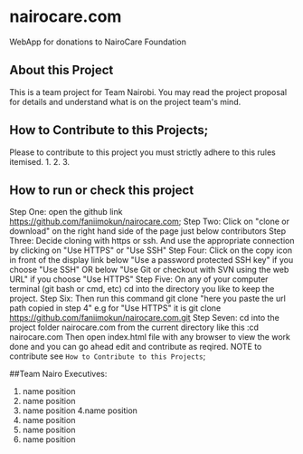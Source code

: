 # nairocare.com
WebApp for donations to NairoCare Foundation

## About this Project
This is a team project for Team Nairobi.
You may read the project proposal for details and understand what is on the project team's mind.

## How to Contribute to this Projects;
Please to contribute to this project you must strictly adhere to this rules itemised.
1.
2.
3.

## How to run or check this project
 Step One: 
    open the github link https://github.com/faniimokun/nairocare.com;
 Step Two:
    Click on "clone or download" on the right hand side of the page just below contributors
 Step Three:
    Decide cloning with https or ssh. And use the appropriate connection by clicking on "Use HTTPS" or "Use SSH"
Step Four:
    Click on the copy icon in front of the display link below "Use a password protected SSH key" if you choose "Use SSH" OR below "Use Git or checkout with SVN using the web URL" if you choose "Use HTTPS"
Step Five:
    On any of your computer terminal (git bash or cmd, etc) cd into the directory you like to keep the project.
Step Six:
    Then run this command git clone "here you paste the url path copied in step 4"
    e.g for "Use HTTPS" it is git clone https://github.com/faniimokun/nairocare.com.git
Step Seven:
    cd into the project folder nairocare.com from the current directory like this :cd nairocare.com
    Then open index.html file with any browser to view the work done and you can go ahead edit and contribute as reqired. NOTE to contribute see ```How to Contribute to this Projects```;

##Team Nairo Executives:
1. name position
2. name position
3. name position
4.name position
5. name position
6. name position
7. name position